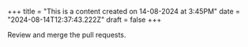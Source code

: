 +++
title = "This is a content created on 14-08-2024 at 3:45PM"
date = "2024-08-14T12:37:43.222Z"
draft = false
+++

  Review and merge the pull requests.
        